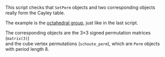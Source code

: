 This script checks that `SetPerm` objects and two corresponding objects really form the Cayley table.

The example is the <a href="https://en.wikiversity.org/wiki/Full_octahedral_group">octahedral group</a>,
just like in the last script.

The corresponding objects are the 3×3 signed permutation matrices (`matrix(3)`)<br>
and the cube vertex permutations (`schoute_perm`), which are `Perm` objects with period length 8.